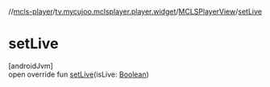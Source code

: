 //[mcls-player](../../../index.md)/[tv.mycujoo.mclsplayer.player.widget](../index.md)/[MCLSPlayerView](index.md)/[setLive](set-live.md)

# setLive

[androidJvm]\
open override fun [setLive](set-live.md)(isLive: [Boolean](https://kotlinlang.org/api/latest/jvm/stdlib/kotlin/-boolean/index.html))
